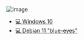 
![image](https://pa1.narvii.com/7016/1c6315374bcadd491289f2d48d73ca6ac1e7ea12r1-520-218_hq.gif=700x218)
- [💻 Windows 10](#-os-)
- [💻 Debian 11 "blue-eyes"](#-os-)

